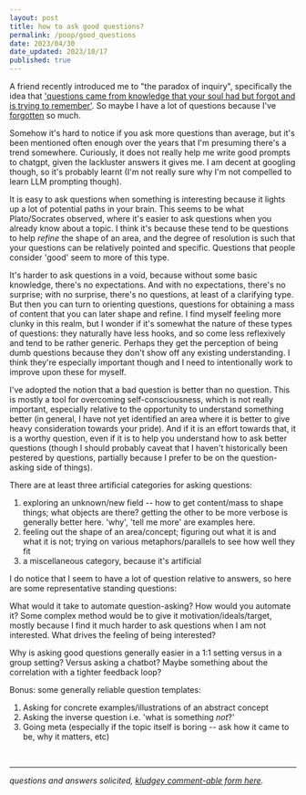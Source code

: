 ```yaml
---
layout: post
title: how to ask good questions?
permalink: /poop/good_questions
date: 2023/04/30
date_updated: 2023/10/17
published: true
---
```


A friend recently introduced me to "the paradox of inquiry", specifically the idea that ['questions came from knowledge that your soul had but forgot and is trying to remember'](https://en.wikipedia.org/wiki/Anamnesis_(philosophy)). So maybe I have a lot of questions because I've [forgotten](dll110.github.io/poop/forgetfully) so much. 

Somehow it's hard to notice if you ask more questions than average, but it's been mentioned often enough over the years that I'm presuming there's a trend somewhere. Curiously, it does not really help me write good prompts to chatgpt, given the lackluster answers it gives me. I am decent at googling though, so it's probably learnt (I'm not really sure why I'm not compelled to learn LLM prompting though).

It is easy to ask questions when something is interesting because it lights up a lot of potential paths in your brain. This seems to be what Plato/Socrates observed, where it's easier to ask questions when you already know about a topic. I think it's because these tend to be questions to help _refine_ the shape of an area, and the degree of resolution is such that your questions can be relatively pointed and specific. Questions that people consider 'good' seem to more of this type. 

It's harder to ask questions in a void, because without some basic knowledge, there's no expectations. And with no expectations, there's no surprise; with no surprise, there's no questions, at least of a clarifying type. But then you can turn to orienting questions, questions for obtaining a mass of content that you can later shape and refine. I find myself feeling more clunky in this realm, but I wonder if it's somewhat the nature of these types of questions: they naturally have less hooks, and so come less reflexively and tend to be rather generic. Perhaps they get the perception of being dumb questions because they don't show off any existing understanding. I think they're especially important though and I need to intentionally work to improve upon these for myself. 

I've adopted the notion that a bad question is better than no question. This is mostly a tool for overcoming self-consciousness, which is not really important, especially relative to the opportunity to understand something better (in general, I have not yet identified an area where it is better to give heavy consideration towards your pride). And if it is an effort towards that, it is a worthy question, even if it is to help you understand how to ask better questions (though I should probably caveat that I haven't historically been pestered by questions, partially because I prefer to be on the question-asking side of things).

There are at least three artificial categories for asking questions:
1. exploring an unknown/new field -- how to get content/mass to shape things; what objects are there? getting the other to be more verbose is generally better here. 'why', 'tell me more' are examples here.
2. feeling out the shape of an area/concept; figuring out what it is and what it is not; trying on various metaphors/parallels to see how well they fit
3. a miscellaneous category, because it's artificial

I do notice that I seem to have a lot of question relative to answers, so here are some representative standing questions:

What would it take to automate question-asking? How would you automate it? Some complex method would be to give it motivation/ideals/target, mostly because I find it much harder to ask questions when I am not interested. What drives the feeling of being interested? 

Why is asking good questions generally easier in a 1:1 setting versus in a group setting? Versus asking a chatbot? Maybe something about the correlation with a tighter feedback loop? 

Bonus: some generally reliable question templates:
1. Asking for concrete examples/illustrations of an abstract concept
2. Asking the inverse question i.e. 'what is something _not_?'
3. Going meta (especially if the topic itself is boring -- ask how it came to be, why it matters, etc)


&nbsp;
&nbsp;
&nbsp;

---

_questions and answers solicited, [kludgey comment-able form here](https://docs.google.com/document/d/1ucoRxBOt1kkWkw0vaB1TYxA93SZ9yT2aTwouTgffBPk/edit?usp=sharing)._

